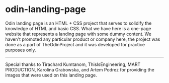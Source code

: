 # odin-landing-page

Odin landing page is an HTML + CSS project that serves to solidify the knowledge of HTML and basic CSS. What we have here is a one-page website that represents a landing page with some dummy content. We haven't promoted any particular product or company here, the project was done as a part of TheOdinProject and it was developed for practice purposes only. 

***

Special thanks to Tirachard Kumtanom, ThisIsEngineering, MART PRODUCTION, Karolina Grabowska, and Artem Podrez for providing the images that were used on this landing page.